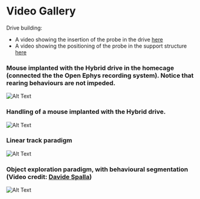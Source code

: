 # Video Gallery

Drive building:

* A video showing the insertion of the probe in the drive [here](https://github.com/MatteoGuardamagna/Hybrid_drive/blob/main/videos/probe_placement.mp4)
* A video showing the positioning of the probe in the support structure [here](https://github.com/MatteoGuardamagna/Hybrid_drive/blob/main/videos/probe_positioning.mp4)

### Mouse implanted with the Hybrid drive in the homecage (connected the the Open Ephys recording system). Notice that rearing behaviours are not impeded.

![Alt Text](https://github.com/MatteoGuardamagna/Hybrid_drive/blob/main/videos/mouse_hd_homecage.gif)


### Handling of a mouse implanted with the Hybrid drive. 

![Alt Text](https://github.com/MatteoGuardamagna/Hybrid_drive/blob/main/videos/mouse_hd_hand.gif)



### Linear track paradigm 

![Alt Text](https://github.com/MatteoGuardamagna/Hybrid_drive/blob/main/videos/linear_track.gif)



### Object exploration paradigm, with behavioural segmentation (Video credit: [Davide Spalla](https://github.com/davidespalla))

![Alt Text](https://github.com/MatteoGuardamagna/Hybrid_drive/blob/main/videos/object_exploration.gif)



